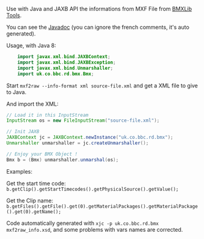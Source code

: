 Use with Java and JAXB API the informations from MXF File from [BMXLib Tools](https://sourceforge.net/projects/bmxlib/).

You can see the [Javadoc](https://hdsdi3g.github.io/BBC-BMX-JAXB/) (you can ignore the french comments, it's auto generated).

Usage, with Java 8:
```java
    import javax.xml.bind.JAXBContext;
    import javax.xml.bind.JAXBException;
    import javax.xml.bind.Unmarshaller;
    import uk.co.bbc.rd.bmx.Bmx;
```

Start `mxf2raw --info-format xml source-file.xml` and get a XML file to give to Java.

And import the XML:
```java
// Load it in this InputStream
InputStream os = new FileInputStream("source-file.xml");

// Init JAXB
JAXBContext jc = JAXBContext.newInstance("uk.co.bbc.rd.bmx");
Unmarshaller unmarshaller = jc.createUnmarshaller();

// Enjoy your BMX Object !
Bmx b = (Bmx) unmarshaller.unmarshal(os);
```
		
Examples:

Get the start time code: `b.getClip().getStartTimecodes().getPhysicalSource().getValue();`

Get the Clip name: `b.getFiles().getFile().get(0).getMaterialPackages().getMaterialPackage().get(0).getName();`

Code automatically generated with `xjc -p uk.co.bbc.rd.bmx mxf2raw_info.xsd`, and some problems with vars names are corrected.
